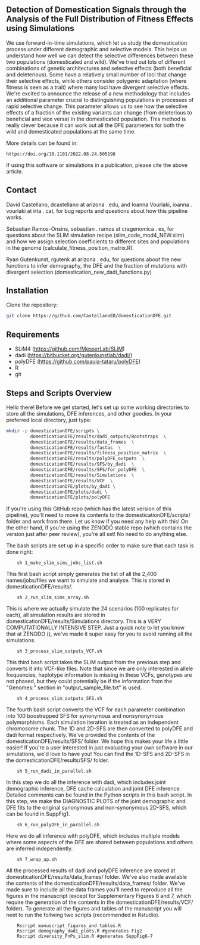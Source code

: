 ## Detection of Domestication Signals through the Analysis of the Full Distribution of Fitness Effects using Simulations

We use forward-in-time simulations, which let us study the domestication process under different demographic and selective models. This helps us understand how well we can detect the selective differences between these two populations (domesticated and wild). We've tried out lots of different combinations of genetic architectures and selective effects (both beneficial and deleterious). Some have a relatively small number of loci that change their selective effects, while others consider polygenic adaptation (where fitness is seen as a trait) where many loci have divergent selective effects. We're excited to announce the release of a new methodology that includes an additional parameter crucial to distinguishing populations in processes of rapid selective change. This parameter allows us to see how the selective effects of a fraction of the existing variants can change (from deleterious to beneficial and vice versa) in the domesticated population. This method is really clever because it can work out all the DFE parameters for both the wild and domesticated populations at the same time. 

More details can be found in:

    https://doi.org/10.1101/2022.08.24.505198

If using this software or simulations in a publication, please cite the above article.

## Contact

David Castellano, dcastellano at arizona . edu, and Ioanna Vourlaki, ioanna . vourlaki at irta . cat, for bug reports and questions about how this pipeline works.

Sebastian Ramos-Onsins, sebastian . ramos at cragenomica . es, for questions about the SLIM simulation recipe (slim_code_mod4_NEW.slim) and how we assign selection coefficients to different sites and populations in the genome (calculate_fitness_position_matrix.R). 

Ryan Gutenkunst, rgutenk at arizona . edu, for questions about the new functions to infer demography, the DFE and the fraction of mutations with divergent selection (domestication_new_dadi_functions.py)

## Installation

Clone the repository:
   ```bash
   git clone https://github.com/CastellanoED/domesticationDFE.git
   ```

## Requirements

- SLiM4 (https://github.com/MesserLab/SLiM)
- dadi (https://bitbucket.org/gutenkunstlab/dadi/)
- polyDFE (https://github.com/paula-tataru/polyDFE)
- R
- git

## Steps and Scripts Overview

Hello there! Before we get started, let's set up some working directories to store all the simulations, DFE inferences, and other goodies. In your preferred local directory, just type:

```bash
mkdir -p domesticationDFE/scripts \
         domesticationDFE/results/dadi_outputs/Bootstraps  \
         domesticationDFE/results/data_frames  \
         domesticationDFE/results/fastas  \
         domesticationDFE/results/fitness_position_matrix  \
         domesticationDFE/results/polyDFE_outputs  \
         domesticationDFE/results/SFS/by_dadi  \
         domesticationDFE/results/SFS/for_polyDFE  \
         domesticationDFE/results/Simulations  \
         domesticationDFE/results/VCF  \
         domesticationDFE/plots/by_dadi \
         domesticationDFE/plots/dadi \
         domesticationDFE/plots/polyDFE
```
If you're using this GitHub repo (which has the latest version of this pipeline), you'll need to move its contents to the domesticationDFE/scripts/ folder and work from there. Let us know if you need any help with this! On the other hand, if you're using the ZENODO stable repo (which contains the version just after peer review), you're all set! No need to do anything else.

The bash scripts are set up in a specific order to make sure that each task is done right: 


```
    sh 1_make_slim_sims_jobs_list.sh
```

This first bash script simply generates the list of all the 2,400 names/jobs/files we want to simulate and analyse. This is stored in domesticationDFE/results/.


```
    sh 2_run_slim_sims_array.sh
```

This is where we actually simulate the 24 scenarios (100 replicates for each), all simulation results are stored in domesticationDFE/results/Simulations directory. This is a VERY COMPUTATIONALLY INTENSIVE STEP. Just a quick note to let you know that at ZENODO (), we've made it super easy for you to avoid running all the simulations. 


```
    sh 3_process_slim_outputs_VCF.sh
```

This third bash script takes the SLiM output from the previous step and converts it into VCF-like files. Note that since we are only interested in allele frequencies, haplotype information is missing in these VCFs, genotypes are not phased, but they could potentially be if the information from the "Genomes:" section in "output_sample_file.txt" is used.


```
    sh 4_process_slim_outputs_SFS.sh
```

The fourth bash script converts the VCF for each parameter combination into 100 boostrapped SFS for synonymous and nonsynonymous polymorphisms. Each simulation iteration is treated as an independent chromosome chunk. The 1D and 2D-SFS are then converted to polyDFE and dadi format respectively. We've provided the contents of the domesticationDFE/results/SFS/ folder. We hope this makes your life a little easier! If you're a user interested in just evaluating your own software in our simulations, we'd love to have you! You can find the 1D-SFS and 2D-SFS in the domesticationDFE/results/SFS/ folder.


```
    sh 5_run_dadi_in_parallel.sh
```

In this step we do all the inference with dadi, which includes joint demographic inference, DFE cache calculation and joint DFE inference. Detailed comments can be found in the Python scripts in this bash script. In this step, we make the DIAGNOSTIC PLOTS of the joint demographic and DFE fits to the original synonymous and non-synonymous 2D-SFS, which can be found in SuppFig1.


```
    sh 6_run_polyDFE_in_parallel.sh
```

Here we do all inference with polyDFE, which includes multiple models where some aspects of the DFE are shared between populations and others are inferred independently.  

```
    sh 7_wrap_up.sh
```

All the processed results of dadi and polyDFE inference are stored at domesticationDFE/results/data_frames/ folder. We've also made available the contents of the domesticationDFE/results/data_frames/ folder.  We've made sure to include all the data frames you'll need to reproduce all the figures in the manuscript (except for Supplementary Figures 6 and 7, which require the generation of the contents in the domesticationDFE/results/VCF/ folder). To generate all the figures and tables of the manuscript you will neet to run the follwing two scripts (recommended in Rstudio).


```
	Rscript manuscript_figures_and_tables.R
	Rscript demography_dadi_plots.R #generates Fig2
	Rscript diversity_PnPs_slim.R #generates SuppFig6-7
```


